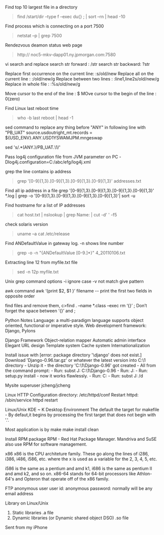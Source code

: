 Find top 10 largest file in a directory
>find /start/dir –type f –exec du{} \; | sort –rn | head -10

Find process which is connecting on a port 7500
>netstat –p | grep 7500

Rendezvous deamon status web page
>http:// noc5-mkv-dapp01.ny.jpmorgan.com:7580

vi search and replace
   search str forward : /str
   search str backward: ?str
   
   Replace first occurrence on the current line:   :s/old/new
   Replace all on the current line             :   :/old/new/g
   Replace between two lines                   :   :line1,line2s/old/new/g
   Replace in whole file                       :   :%s/old/new/g
   
   Move cursor to the end of the line   :  $
   MOve cursor to the begin of the line :  0(zero)


Find Linux last reboot time
>who -b
>last reboot | head -1

sed command to replace any thing before "ANY" in following line with "PB_UAT"
source.usdoutright_mt.records = ${USD_ENV}.ANY.USD1YSWAMJPM.mngeswap

sed 's/.*\(ANY.\)/PB_UAT.\1/'

Pass log4j configuration file from JVM parameter on PC
-Dlog4j.configuration=C:/abc/efg/log4j.xml

grep the line contains ip address
>grep '[0-9]\{1,3\}\.[0-9]\{1,3\}\.[0-9]\{1,3\}\.[0-9]\{1,3\}' addresses.txt


Find all ip address in a file
grep  '[0-9]\{1,3\}\.[0-9]\{1,3\}\.[0-9]\{1,3\}\.[0-9]\{1,3\}' *.log | grep -o '[0-9]\{1,3\}\.[0-9]\{1,3\}\.[0-9]\{1,3\}\.[0-9]\{1,3\}'| sort -u


Find hostname for a list of IP addresses
>cat host.txt | nslookup | grep Name: | cut -d' ' -f5

check solaris version
>uname –a
>cat /etc/release


Find ANDefaultValue in gateway log. -n shows line number
>grep -o -n "{ANDefaultValue [0-9.]*}" 4_20110106.txt


Extracting line 12 from myfile.txt file
>sed -n 12p myfile.txt


Unix
grep command options
-i ignore case
-v not match give pattern
 

awk command
awk ‘{print $2, $1 }’ filename  -- print the first two fields in opposite order



find files and remove them,   c>find . –name *.class –exec rm ‘{}’ ;
Don’t forget the space between ‘{}’ and ;



Python Notes
Language: a multi-paradigm language supports object oriented, functional or imperative style.
Web development framework: Django, Pylons

Django Framework
Object-relation mapper
Automatic admin interface
Elegant URL design
Template system
Cache system
Internationalization


Install issue with [error: package directory '\django' does not exist.]
Download 'Django-0.96.tar.gz' or whatever the latest version into C:\1 directory - Unzip it - the directory 'C:\1\Django-0.96' got created - All from the command prompt: - Run: subst J: C:\1\Django-0.96 - Run: J: - Run: setup.py install - now it works flawlessly. - Run: C: - Run: subst J: /d 

Mysite superuser jcheng/jcheng



Linux
HTTP
Configuration directory: /etc/httpd/conf
Restart httpd: /sbin/service httpd restart

Linux/Unix
KDE ~ K Desktop Environment
The default the target for makefile - By defaut,it begins by processing the first target that does not begin with '.'.

Most application is by
make
make install clean

Install RPM package
RPM - Red Hat Package Manager.  Mandriva and SuSE also use RPM for software management.

x86
x86 is the CPU architeture family. These go along the lines of i286, i386, i486, i586, etc. where the x is used as a variable for the 2, 3, 4, 5, etc.

i586 is the same as a pentium and amd k1, i686 is the same as pentium II and amd k2, and so on. x86-64 stands for 64-bit processors like Athlon-64's and Opteron that operate off of the x86 family.

FTP anonymous user
user id: anonymous
password: normally will be any email address

Library on Linux/Unix
1. Static libraries .a file
2. Dynamic libraries (or Dynamic shared object DSO) .so file


Sent from my iPhone

